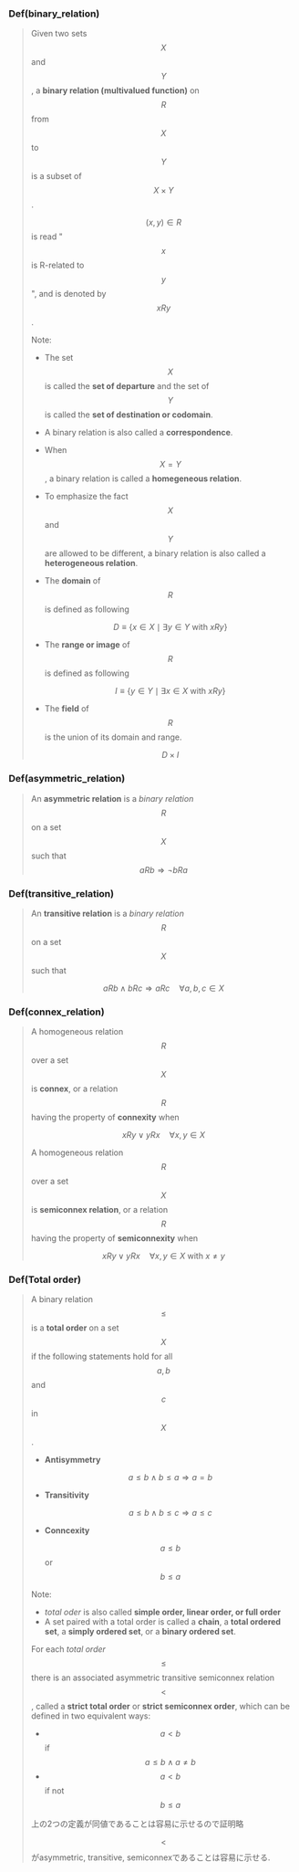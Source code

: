 ### Def(binary_relation)

> Given two sets $$X$$ and $$Y$$, a **binary relation (multivalued function)** on $$R$$ from $$X$$ to $$Y$$ is a subset of $$X \times Y$$.
>
> $$(x,y) \in R$$ is read "$$x$$ is R-related to $$y$$", and is denoted by $$xRy$$.
>
> Note:
>
> * The set $$X$$ is called the **set of departure** and the set of $$Y$$ is called the **set of destination or codomain**.
>
> * A binary relation is also called a **correspondence**.
>
> * When $$X=Y$$, a binary relation is called a **homegeneous relation**.
>
> * To emphasize the fact $$X$$ and $$Y$$ are allowed to be different, a binary relation is also called a **heterogeneous relation**.
>
> * The **domain** of $$R$$ is defined as following
>
>   $$D \equiv \{ x \in X \mid  \exists y \in Y \text{ with } xRy\}$$ 
>
> * The **range or image** of $$R$$ is defined as following
>
>   $$I \equiv \{ y \in Y \mid  \exists x \in X \text{ with } xRy\}$$
>
> * The **field** of $$R$$ is the union of its domain and range.
>
>   $$D \times I$$



### Def(asymmetric_relation)

> An **asymmetric relation** is a *binary relation* $$R$$ on a set $$X$$ such that $$aRb \Rightarrow \lnot bRa$$ 



### Def(transitive_relation)

> An **transitive relation** is a *binary relation* $$R$$ on a set $$X$$ such that 
>
> $$aRb \land  bRc \Rightarrow aRc \quad \forall a,b,c \in X$$



### Def(connex_relation)

> A homogeneous relation $$R$$ over a set $$X$$ is **connex**, or a relation $$R$$ having the property of **connexity** when
>
> $$xRy \lor yRx \quad \forall x,y \in X$$
>
> A homogeneous relation $$R$$ over a set $$X$$ is **semiconnex relation**, or a relation $$R$$ having the property of **semiconnexity** when
>
> $$xRy \lor yRx \quad \forall x,y \in X \text{ with } x \ne y$$



### Def(Total order)

> A binary relation $$\le$$ is a **total order** on a set $$X$$ if the following statements hold for all $$a, b$$ and $$c$$ in $$X$$.
>
> - **Antisymmetry**
>
>   $$a \le b \land b \le a \Rightarrow a = b$$
>
> - **Transitivity**
>
>   $$a \le b \land b \le c \Rightarrow a \le c$$
>
> - **Conncexity**
>
>   $$a \le b$$ or $$b \le a$$
>
> Note:
>
> - *total oder* is also called **simple order, linear order, or full order**
> - A set paired with a total order is called a **chain**, a **total ordered set**, a **simply ordered set**, or a **binary ordered set**.
>
>
> For each *total order* $$\le$$ there is an associated asymmetric transitive semiconnex relation $$<$$, called a **strict total order** or **strict semiconnex order**, which can be defined in two equivalent ways:
>
> *  $$a<b$$ if $$a \le b \land a \ne b$$
> * $$a<b$$ if not $$b \le a$$
>
> 上の2つの定義が同値であることは容易に示せるので証明略
>
> $$<$$がasymmetric, transitive, semiconnexであることは容易に示せる.